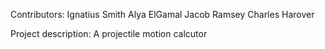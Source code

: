 Contributors:		Ignatius Smith
			Alya ElGamal
			Jacob Ramsey
			Charles Harover

Project description:	A projectile motion calcutor

